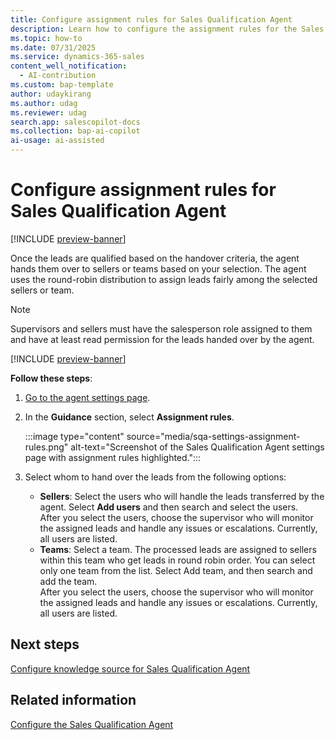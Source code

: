 ```yaml
---
title: Configure assignment rules for Sales Qualification Agent
description: Learn how to configure the assignment rules for the Sales Qualification Agent in Dynamics 365 Sales.
ms.topic: how-to 
ms.date: 07/31/2025
ms.service: dynamics-365-sales
content_well_notification:
  - AI-contribution
ms.custom: bap-template
author: udaykirang
ms.author: udag
ms.reviewer: udag
search.app: salescopilot-docs
ms.collection: bap-ai-copilot
ai-usage: ai-assisted
---
```


# Configure assignment rules for Sales Qualification Agent

[!INCLUDE [preview-banner](~/../shared-content/shared/preview-includes/preview-banner.md)]

Once the leads are qualified based on the handover criteria, the agent hands them over to sellers or teams based on your selection. The agent uses the round-robin distribution to assign leads fairly among the selected sellers or team.

> [!NOTE]
> Supervisors and sellers must have the salesperson role assigned to them and have at least read permission for the leads handed over by the agent.  

[!INCLUDE [preview-banner](~/../shared-content/shared/preview-includes/preview-note-d365.md)]

**Follow these steps**:

1. [Go to the agent settings page](open-sales-qualification-agent-settings.md).  
1. In the **Guidance** section, select **Assignment rules**.  

    :::image type="content" source="media/sqa-settings-assignment-rules.png" alt-text="Screenshot of the Sales Qualification Agent settings page with assignment rules highlighted.":::

1. Select whom to hand over the leads from the following options:  
    - **Sellers**: Select the users who will handle the leads transferred by the agent. Select **Add users** and then search and select the users.  
        After you select the users, choose the supervisor who will monitor the assigned leads and handle any issues or escalations. Currently, all users are listed.  
    - **Teams**: Select a team. The processed leads are assigned to sellers within this team who get leads in round robin order. You can select only one team from the list. Select Add team, and then search and add the team.  
        After you select the users, choose the supervisor who will monitor the assigned leads and handle any issues or escalations. Currently, all users are listed.

## Next steps

[Configure knowledge source for Sales Qualification Agent](configure-sqa-knowledge-source.md)

## Related information

[Configure the Sales Qualification Agent](configure-sales-qualification-agent.md)
